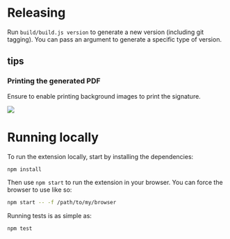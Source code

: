 # Releasing

Run `build/build.js version` to generate a new version (including git tagging).
You can pass an argument to generate a specific type of version.

## tips

### Printing the generated PDF

Ensure to enable printing background images to print the signature.

![](http://i.imgur.com/Bnnoh0Q.png)

# Running locally

To run the extension locally, start by installing the dependencies:

```bash
npm install
```

Then use `npm start` to run the extension in your browser. You can force the browser to use like so:

```bash
npm start -- -f /path/to/my/browser
```

Running tests is as simple as:

```bash
npm test
```
